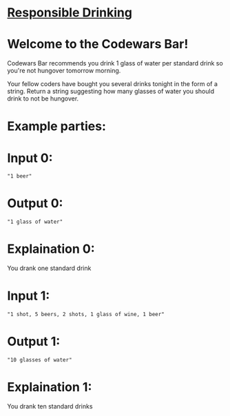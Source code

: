 # [Responsible Drinking](https://www.codewars.com/kata/responsible-drinking "https://www.codewars.com/kata/5aee86c5783bb432cd000018")

# Welcome to the Codewars Bar!

Codewars Bar recommends you drink 1 glass of water per standard drink so you're not hungover tomorrow morning.

Your fellow coders have bought you several drinks tonight in the form of a string.  Return a string suggesting how many glasses of water you should drink to not be hungover.


# Example parties:

# Input 0:
`"1 beer"`
# Output 0:
`"1 glass of water"`
# Explaination 0:
You drank one standard drink

# Input 1:
`"1 shot, 5 beers, 2 shots, 1 glass of wine, 1 beer"`
# Output 1:
`"10 glasses of water"`
# Explaination 1:
You drank ten standard drinks
